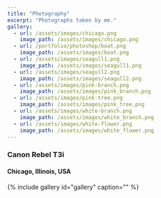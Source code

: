 ```yaml
---
title: "Photography"
excerpt: "Photographs taken by me."
gallery:
  - url: /assets/images/chicago.png
    image_path: /assets/images/chicago.png
  - url: /portfolio/photoshop/boat.png
    image_path: /assets/images/boat.png
  - url: /assets/images/seagull1.png
    image_path: /assets/images/seagull1.png
  - url: /assets/images/seagull2.png
    image_path: /assets/images/seagull2.png
  - url: /assets/images/pink-branch.png
    image_path: /assets/images/pink_branch.png
  - url: /assets/images/pink-tree.png
    image_path: /assets/images/pink_tree.png
  - url: /assets/images/white-branch.png
    image_path: /assets/images/white_branch.png
  - url: /assets/images/white-flower.png
    image_path: /assets/images/white_flower.png
---
```


<h3> Canon Rebel T3i </h3>
<h4> <i class="fas fa-map-marker-alt"></i> Chicago, Illinois, USA </h4>
{% include gallery id="gallery" caption="" %}
